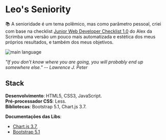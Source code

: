 # Leo's Seniority
📚 A senioridade é um tema polêmico, mas como parâmetro pessoal, criei com base na checklist [Junior Web Developer Checklist 1.0](https://different-marmoset-f7b.notion.site/Junior-Web-Developer-Checklist-1-0-13f79e255d75430e97e6e99617cddb74) do Alex da Scrimba uma versão um pouco mais automatizada e estética dos meus próprios resultados, e também dos meus objetivos.

![main language](https://img.shields.io/badge/alt%20language-%F0%9F%87%BA%F0%9F%87%B8-lightgrey)  

_"If you don’t know where you are going, you will probably end up somewhere else." -- Lawrence J. Peter_

## Stack
**Desenvolvimento**: HTML5, CSS3, JavaScript.  
**Pré-processador CSS**: Less.  
**Bibliotecas**: Bootstrap 5.1, Chart.js 3.7.  

**Documentações das Libs**: 
* [Chart.js 3.7](https://www.chartjs.org/docs/3.7.0/),  
* [Bootstrap 5.1](https://getbootstrap.com/docs/5.1/getting-started/introduction/)  

